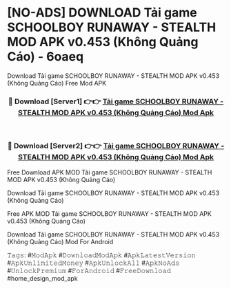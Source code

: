 # [NO-ADS] DOWNLOAD Tải game SCHOOLBOY RUNAWAY - STEALTH MOD APK v0.453 (Không Quảng Cáo) - 6oaeq
Download Tải game SCHOOLBOY RUNAWAY - STEALTH MOD APK v0.453 (Không Quảng Cáo) Free Mod APK

<div align="center">
<h3>🔴 Download [Server1] 👉👉 <a href="https://apk-comot.site?title=Tải_game_SCHOOLBOY_RUNAWAY_-_STEALTH_MOD_APK_v0.453_(Không_Quảng_Cáo)">Tải game SCHOOLBOY RUNAWAY - STEALTH MOD APK v0.453 (Không Quảng Cáo) Mod Apk</a></h3><br>

<h3>🔴 Download [Server2] 👉👉 <a href="https://apk-comot.site?title=Tải_game_SCHOOLBOY_RUNAWAY_-_STEALTH_MOD_APK_v0.453_(Không_Quảng_Cáo)">Tải game SCHOOLBOY RUNAWAY - STEALTH MOD APK v0.453 (Không Quảng Cáo) Mod Apk</a></h3>
</div>


Free Download APK MOD Tải game SCHOOLBOY RUNAWAY - STEALTH MOD APK v0.453 (Không Quảng Cáo)

Download Tải game SCHOOLBOY RUNAWAY - STEALTH MOD APK v0.453 (Không Quảng Cáo) 

Free APK MOD Tải game SCHOOLBOY RUNAWAY - STEALTH MOD APK v0.453 (Không Quảng Cáo) 

Download Tải game SCHOOLBOY RUNAWAY - STEALTH MOD APK v0.453 (Không Quảng Cáo) Mod For Android

𝚃𝚊𝚐𝚜: #𝙼𝚘𝚍𝙰𝚙𝚔 #𝙳𝚘𝚠𝚗𝚕𝚘𝚊𝚍𝙼𝚘𝚍𝙰𝚙𝚔 #𝙰𝚙𝚔𝙻𝚊𝚝𝚎𝚜𝚝𝚅𝚎𝚛𝚜𝚒𝚘𝚗 #𝙰𝚙𝚔𝚄𝚗𝚕𝚒𝚖𝚒𝚝𝚎𝚍𝙼𝚘𝚗𝚎𝚢 #𝙰𝚙𝚔𝚄𝚗𝚕𝚘𝚌𝚔𝙰𝚕𝚕 #𝙰𝚙𝚔𝙽𝚘𝙰𝚍𝚜 #𝚄𝚗𝚕𝚘𝚌𝚔𝙿𝚛𝚎𝚖𝚒𝚞𝚖 #𝙵𝚘𝚛𝙰𝚗𝚍𝚛𝚘𝚒𝚍 #𝙵𝚛𝚎𝚎𝙳𝚘𝚠𝚗𝚕𝚘𝚊𝚍 #home_design_mod_apk
